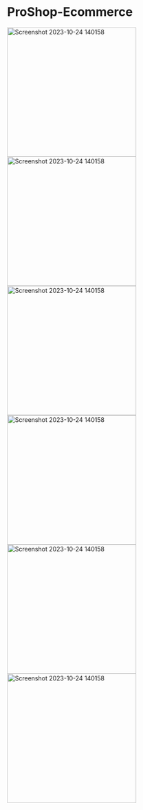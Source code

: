 # ProShop-Ecommerce
<img width="300" alt="Screenshot 2023-10-24 140158" src="https://github.com/Basliel-Amsalu/Proshop-ecommerce/assets/119809588/e0c7459d-49d3-4035-a3ab-ee372dad0536">
<img width="300" alt="Screenshot 2023-10-24 140158" src="https://github.com/Basliel-Amsalu/Proshop-ecommerce/assets/119809588/8b0f03e0-8311-487c-8c73-342169f50706">
<img width="300" alt="Screenshot 2023-10-24 140158" src="https://github.com/Basliel-Amsalu/Proshop-ecommerce/assets/119809588/3033aef6-0d45-41e4-9795-6365c71cf8e1">
<img width="300" alt="Screenshot 2023-10-24 140158" src="https://github.com/Basliel-Amsalu/Proshop-ecommerce/assets/119809588/3c701802-819c-4fd9-a652-78d5db9eab82">
<img width="300" alt="Screenshot 2023-10-24 140158" src="https://github.com/Basliel-Amsalu/Proshop-ecommerce/assets/119809588/f7a3be52-684c-4995-99e3-2a78c4ed57a5">
<img width="300" alt="Screenshot 2023-10-24 140158" src="https://github.com/Basliel-Amsalu/Proshop-ecommerce/assets/119809588/b6d771f5-b995-47a2-9488-8c6a3e0f30e6">

